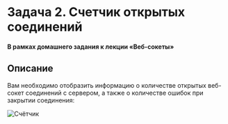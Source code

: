 # Задача 2. Счетчик открытых соединений

#### В рамках домашнего задания к лекции «Веб-сокеты»

## Описание

Вам необходимо отобразить информацию о количестве открытых веб-сокет соединений с сервером, а также о количестве ошибок при закрытии соединения:

![Счётчик](./res/preview.png)

